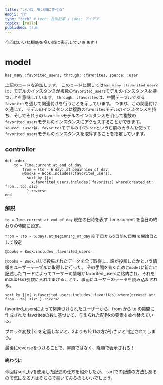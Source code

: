 ```yaml
---
title: "いいね　多い順に並べる"
emoji: "📝"
type: "tech" # tech: 技術記事 / idea: アイデア
topics: [rails]
published: true
---
```

今回はいいね機能を多い順に表示していきます！

# model

```rb/book
has_many :favorited_users, through: :favorites, source: :user
```

上記のコードを追加します。
このコードに関しては`has_many :favorited_users`は、モデルのインスタンスが複数の`favorited_users`モデルのインスタンスを持つことを意味しています。
`through: :favorites`は、中間テーブルである`favorites`を通じて関連付けを行うことを示しています。
つまり、この関連付けを通じて、モデルのインスタンスは複数の`favorites`モデルのインスタンスを持ち、そしてそれらの`favorites`モデルのインスタンスを
介して複数の`favorited_users`モデルのインスタンスにアクセスすることができます。
`source: :user`は、`favorites`モデルの中で`user`という名前のカラムを使って`favorited_users`モデルのインスタンスを取得することを指定しています。


## controller

```rb/controller
def index
    to = Time.current.at_end_of_day
        from = (to - 6.day).at_beginning_of_day
        @books = Book.includes(:favorited_users).
          sort_by {|x|
            x.favorited_users.includes(:favorites).where(created_at: from...to).size
          }.reverse
end
```

### 解説

`to = Time.current.at_end_of_day`
現在の日時を表す Time.current を当日の終わりの時間に設定。

`from = (to - 6.day).at_beginning_of_day`
終了日から6日前の日時を開始日として設定

`@books = Book.includes(:favorited_users).`

`@books = Book.all`で投稿されたデータを全て取得し、誰が投稿したかという情報をユーザーテーブルに取得しに行った。
その手間を省くために`model`に新たに記述したコードによってユーザーの情報がfavorited_usersに格納され、それをincludesの引数に入れてあげることで、事前にユーザーのデータを読み込ませれる。

`sort_by {|x| x.favorited_users.includes(:favorites).where(created_at: from...to).size }.reverse`

favorited_usersによって関連づけられたユーザーから、from から to の期間に作成された favoritesの数に基づいて、与えられた配列xの要素を並べ替えている。

ブロック変数 |x| を定義しないと、2よりも10,11の方が小さいと判定されてしまう。

最後にreverseをつけることで、昇順ではなく、降順で表示される！

#### 終わりに
今回はsort_byを使用した記述の仕方を紹介したが、
sortでの記述の方法もあるので気になる方はそちらで書いてみるのもいいでしょう。